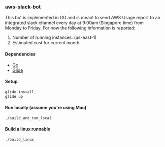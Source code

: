 ### aws-slack-bot

This bot is implemented in GO and is meant to send AWS Usage report to an integrated slack channel every day at 9:00am (Singapore time) from Monday to Friday. For now the following information is reported:

1. Number of running instances. (us-east-1)
2. Estimated cost for current month.

#### Dependencies
* [Go](https://golang.org/doc/install) 
* [Glide](https://github.com/Masterminds/glide)

#### Setup
```bash
glide install 
glide up
```

#### Run locally (assume you're using Mac)
```bash
./build_and_run_local
```

#### Build a linux runnable
```bash
./build_linux
```